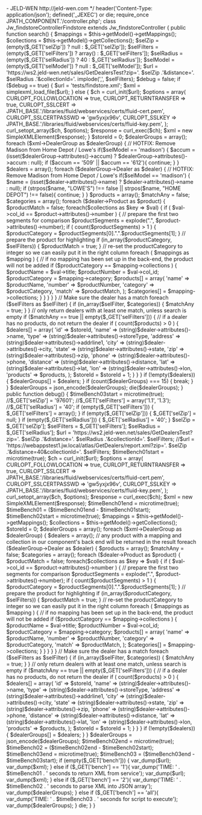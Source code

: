 <?php

/**
 * @version     1.0.0
 * @package     com_jw_findstore
 * @copyright   JELD-WEN © Copyright 2012. All Rights Reserved.
 * @license     GNU General Public License version 2 or later; see LICENSE.txt
 * @author      Alex Crawford <alexc@jeld-wen.com> - JELD-WEN http://jeld-wen.com
 */
 
header('Content-Type: application/json');
defined('_JEXEC') or die;
require_once JPATH_COMPONENT.'/controller.php';

class Jw_findstoreControllerFindstore extends Jw_findstoreController
{

	public function search() {

		$mappings = $this->getModel()->getMappings();
		$collections = $this->getModel()->getCollections();

		$selZip = (empty($_GET['selZip']) ? null : $_GET['selZip']);
		$selFilters = (empty($_GET['selFilters']) ? array() : $_GET['selFilters']);
		$selRadius = (empty($_GET['selRadius']) ? 40 : $_GET['selRadius']);
		$selModel = (empty($_GET['selModel']) ? null : $_GET['selModel']);

		$url = 'https://ws2.jeld-wen.net/sales/GetDealersTest?zip='. $selZip .'&distance='. $selRadius .'&collectionId='. implode(',', $selFilters);

		$debug = false;
		if ($debug == true) {
			$url = 'tests/findstore.xml';
			$xml = simplexml_load_file($url);
		} else {
			$ch = curl_init($url);
			$options = array(
				CURLOPT_FOLLOWLOCATION => true,
				CURLOPT_RETURNTRANSFER => true,
				CURLOPT_SSLCERT => JPATH_BASE.'/libraries/fluid/webservices/certs/fluid-cert.pem',
				CURLOPT_SSLCERTPASSWD => 'gw5yxjx96v',
				CURLOPT_SSLKEY => JPATH_BASE.'/libraries/fluid/webservices/certs/fluid-key.pem',
			);
			curl_setopt_array($ch, $options);
			$response = curl_exec($ch);
			$xml = new SimpleXMLElement($response);
		}

		$storeId = 0;
		$dealerGroups = array();
		foreach ($xml->DealerGroup as $dealerGroup) {

			// HOTFIX: Remove Madison from Home Depot / Lowe's
			if($selModel == 'madison') {
				$accum = (isset($dealerGroup->attributes()->accum) ? $dealerGroup->attributes()->accum : null);
				if ($accum == '509' || $accum == '612'){
                    continue;
                }
			}

			$dealers = array();
			foreach ($dealerGroup->Dealer as $dealer) {

				// HOTFIX: Remove Madison from Home Depot / Lowe's
				if($selModel == 'madison') {
					$name = (isset($dealer->attributes()->name) ? $dealer->attributes()->name : null);
					if (strpos($name, "LOWE'S") !== false || strpos($name, "HOME DEPOT") !== false){
                    	continue;
					}
				}

				$products = array();
				$matchAny = false;
				$categories = array();			

				foreach ($dealer->Product as $product) {
					$productMatch = false;

					foreach($collections as $key => $val) {
						if ( $val->col_id == $product->attributes()->number ) {

							// prepare the first two segments for comparison
							$productSegments = explode(".", $product->attributes()->number);
							if ( count($productSegments) > 1 ) {
								$productCategory = $productSegments[0].".".$productSegments[1];
							}

							// prepare the product for highlighting
							if (in_array($productCategory, $selFilters)) {
								$productMatch = true;
							}		

							// re-set the productCategory to integer so we can easily put it in the right column
							foreach ( $mappings as $mapping ) {
								// if no mapping has been set up in the back-end, the product will not be added
								if ($productCategory == $mapping->collections ) {
									$productName = $val->title;
									$productNumber = $val->col_id;
									$productCategory = $mapping->category;
									$products[] = array(
										'name' => $productName,
										'number' => $productNumber,
										'category' => $productCategory,
										'match' => $productMatch,
									);
									$categories[] = $mapping->collections;
								}
							}
						}
					}
				}

				// Make sure the dealer has a match
				foreach ($selFilters as $selFilter) {
					if (in_array($selFilter, $categories)) {
						$matchAny = true;
					}
				}

				// only return dealers with at least one match, unless search is empty
				if ($matchAny == true || empty($_GET['selFilters'])) {
					// if a dealer has no products, do not return the dealer
					if ( count($products) > 0 ) {
						$dealers[] = array(
							'id' => $storeId,
							'name' => (string)$dealer->attributes()->name,
							'type' => (string)$dealer->attributes()->storeType,
							'address' => (string)$dealer->attributes()->addrline1,
							'city' => (string)$dealer->attributes()->city,
							'state' => (string)$dealer->attributes()->state,
							'zip' => (string)$dealer->attributes()->zip,
							'phone' => (string)$dealer->attributes()->phone,
							'distance' => (string)$dealer->attributes()->distance,
							'lat' => (string)$dealer->attributes()->lat,
							'lon' => (string)$dealer->attributes()->lon,
							'products' => $products,
						);
					$storeId = $storeId + 1;
					}
				}
			}

			if (!empty($dealers)) {
				$dealerGroups[] = $dealers;
			}

			if (count($dealerGroups) === 15) {
				break;
			}

		}

		$dealerGroups = json_encode($dealerGroups);
		die($dealerGroups);

	}

	public function debug() {

		$timeBench03start = microtime(true);

		//$_GET['selZip'] = '97601';
		//$_GET['selFilters'] = array('1.1', '1.3');
		//$_GET['selRadius'] = '40';

		if (empty($_GET['selFilters'])) {
			$_GET['selFilters'] = array();
		}

		if (empty($_GET['selZip'])) {
			$_GET['selZip'] = null;
		}

		if (empty($_GET['selRadius'])) {
			$_GET['selRadius'] = '40';
		}

		$selZip = $_GET['selZip'];
		$selFilters = $_GET['selFilters'];
		$selRadius = $_GET['selRadius'];

		$url = 'https://ws2.jeld-wen.net/sales/GetDealersTest?zip='. $selZip .'&distance='. $selRadius .'&collectionId='. $selFilters;
		//$url = 'https://webappstest1.jw.local/atlas/GetDealers/report.xml?zip='. $selZip .'&distance=40&collectionId='. $selFilters;

		$timeBench01start = microtime(true);

		$ch = curl_init($url);
		$options = array(
			CURLOPT_FOLLOWLOCATION => true,
			CURLOPT_RETURNTRANSFER => true,
			CURLOPT_SSLCERT => JPATH_BASE.'/libraries/fluid/webservices/certs/fluid-cert.pem',
			CURLOPT_SSLCERTPASSWD => 'gw5yxjx96v',
			CURLOPT_SSLKEY => JPATH_BASE.'/libraries/fluid/webservices/certs/fluid-key.pem',
		);
		curl_setopt_array($ch, $options);

		$response = curl_exec($ch);
		$xml = new SimpleXMLElement($response);

		$timeBench01end = microtime(true);
		$timeBench01 = ($timeBench01end - $timeBench01start);  

		$timeBench02start = microtime(true);

		$mappings = $this->getModel()->getMappings();
		$collections = $this->getModel()->getCollections();

		$storeId = 0;
		$dealerGroups = array();
		foreach ($xml->DealerGroup as $dealerGroup) {
			$dealers = array();
			// any product with a mapping and collection in our component's back end will be returned in the result
			foreach ($dealerGroup->Dealer as $dealer) {
				$products = array();
				$matchAny = false;
				$categories = array();			

				foreach ($dealer->Product as $product) {
					$productMatch = false;

					foreach($collections as $key => $val) {
						if ( $val->col_id == $product->attributes()->number ) {

							// prepare the first two segments for comparison
							$productSegments = explode(".", $product->attributes()->number);
							if ( count($productSegments) > 1 ) {
								$productCategory = $productSegments[0].".".$productSegments[1];
							}

							// prepare the product for highlighting
							if (in_array($productCategory, $selFilters)) {
								$productMatch = true;
							}		

							// re-set the productCategory to integer so we can easily put it in the right column
							foreach ( $mappings as $mapping ) {
								// if no mapping has been set up in the back-end, the product will not be added
								if ($productCategory == $mapping->collections ) {
									$productName = $val->title;
									$productNumber = $val->col_id;
									$productCategory = $mapping->category;
									$products[] = array(
										'name' => $productName,
										'number' => $productNumber,
										'category' => $productCategory,
										'match' => $productMatch,
									);
									$categories[] = $mapping->collections;
								}
							}
						}
					}
				}

				// Make sure the dealer has a match
				foreach ($selFilters as $selFilter) {
					if (in_array($selFilter, $categories)) {
						$matchAny = true;
					}
				}

				// only return dealers with at least one match, unless search is empty
				if ($matchAny == true || empty($_GET['selFilters'])) {
					// if a dealer has no products, do not return the dealer
					if ( count($products) > 0 ) {
						$dealers[] = array(
							'id' => $storeId,
							'name' => (string)$dealer->attributes()->name,
							'type' => (string)$dealer->attributes()->storeType,
							'address' => (string)$dealer->attributes()->addrline1,
							'city' => (string)$dealer->attributes()->city,
							'state' => (string)$dealer->attributes()->state,
							'zip' => (string)$dealer->attributes()->zip,
							'phone' => (string)$dealer->attributes()->phone,
							'distance' => (string)$dealer->attributes()->distance,
							'lat' => (string)$dealer->attributes()->lat,
							'lon' => (string)$dealer->attributes()->lon,
							'products' => $products,
						);
					$storeId = $storeId + 1;
					}
				}
			}

			if (!empty($dealers)) {
				$dealerGroups[] = $dealers;
			}

		}

		$dealerGroups = json_encode($dealerGroups);

		$timeBench02end = microtime(true);
		$timeBench02 = ($timeBench02end - $timeBench02start);

		$timeBench03end = microtime(true);
		$timeBench03 = ($timeBench03end - $timeBench03start);

		if (empty($_GET['bench'])) {
			var_dump($url);
			var_dump($xml);
		} else if ($_GET['bench'] == '1'){
			var_dump('TIME: ' . $timeBench01 . ' seconds to return XML from service');
			var_dump($url);
			var_dump($xml);
		} else if ($_GET['bench'] == '2'){
			var_dump('TIME: ' . $timeBench02 . ' seconds to parse XML into JSON array');
			var_dump($dealerGroups);
		} else if ($_GET['bench'] == 'all'){
			var_dump('TIME: ' . $timeBench03 . ' seconds for script to execute');
			var_dump($dealerGroups);
		}

		die;

	}

}
